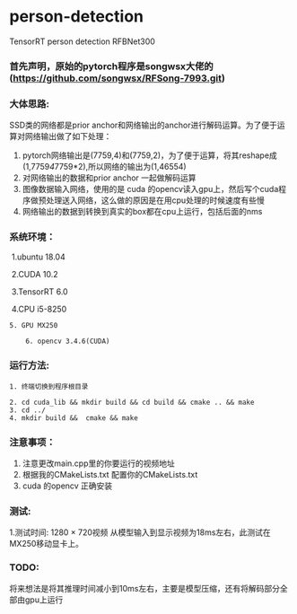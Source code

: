 # person-detection
TensorRT person detection RFBNet300
### 首先声明，原始的pytorch程序是songwsx大佬的(https://github.com/songwsx/RFSong-7993.git)

### 大体思路:

SSD类的网络都是prior anchor和网络输出的anchor进行解码运算。为了便于运算对网络输出做了如下处理：

1. pytorch网络输出是(7759,4)和(7759,2)，为了便于运算，将其reshape成(1,7759*4*7759*2),所以网络的输出为(1,46554)
2. 对网络输出的数据和prior anchor 一起做解码运算
3. 图像数据输入网络，使用的是 cuda 的opencv读入gpu上，然后写个cuda程序做预处理送入网络，这么做的原因是在用cpu处理的时候速度有些慢
4. 网络输出的数据到转换到真实的box都在cpu上运行，包括后面的nms

### 系统环境：

​	1.ubuntu 18.04

​	2.CUDA  10.2

​	3.TensorRT 6.0

​	4.CPU i5-8250

	5. GPU MX250

        6. opencv 3.4.6(CUDA)

### 运行方法:

	1. 终端切换到程序根目录

   	2. cd cuda_lib && mkdir build && cd build && cmake .. && make
   	3. cd ../
   	4. mkdir build &&  cmake && make

### 注意事项：

1. 注意更改main.cpp里的你要运行的视频地址
2. 根据我的CMakeLists.txt 配置你的CMakeLists.txt
3. cuda 的opencv 正确安装

### 测试:

1.测试时间: 1280 × 720视频 从模型输入到显示视频为18ms左右，此测试在MX250移动显卡上。

### TODO:

将来想法是将其推理时间减小到10ms左右，主要是模型压缩，还有将解码部分全部由gpu上运行
